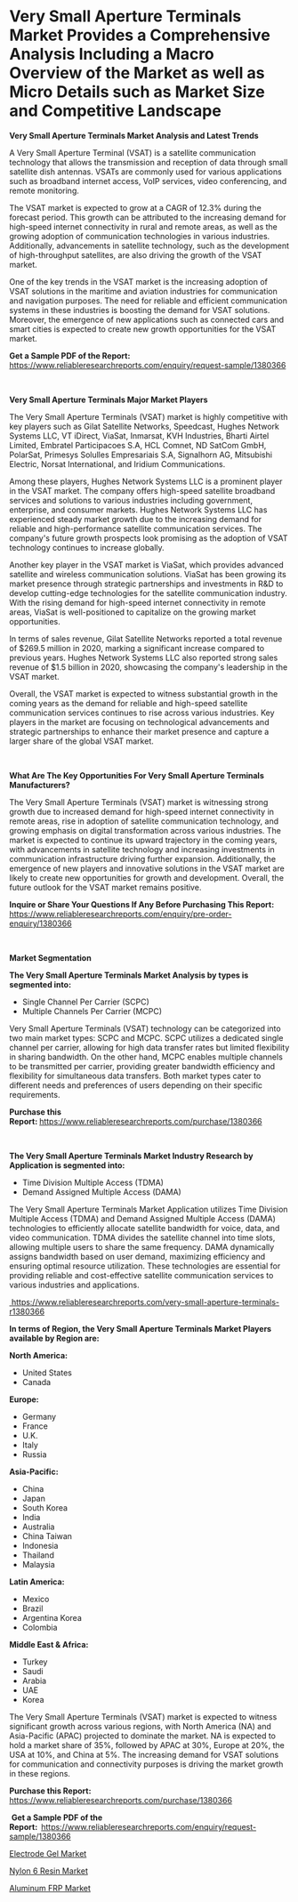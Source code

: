 <p><h1>Very Small Aperture Terminals Market Provides a Comprehensive Analysis Including a Macro Overview of the Market as well as Micro Details such as Market Size and Competitive Landscape</h1></p><p><strong>Very Small Aperture Terminals Market Analysis and Latest Trends</strong></p>
<p><p>A Very Small Aperture Terminal (VSAT) is a satellite communication technology that allows the transmission and reception of data through small satellite dish antennas. VSATs are commonly used for various applications such as broadband internet access, VoIP services, video conferencing, and remote monitoring.</p><p>The VSAT market is expected to grow at a CAGR of 12.3% during the forecast period. This growth can be attributed to the increasing demand for high-speed internet connectivity in rural and remote areas, as well as the growing adoption of communication technologies in various industries. Additionally, advancements in satellite technology, such as the development of high-throughput satellites, are also driving the growth of the VSAT market.</p><p>One of the key trends in the VSAT market is the increasing adoption of VSAT solutions in the maritime and aviation industries for communication and navigation purposes. The need for reliable and efficient communication systems in these industries is boosting the demand for VSAT solutions. Moreover, the emergence of new applications such as connected cars and smart cities is expected to create new growth opportunities for the VSAT market.</p></p>
<p><strong>Get a Sample PDF of the Report:&nbsp;</strong> <a href="https://www.reliableresearchreports.com/enquiry/request-sample/1380366">https://www.reliableresearchreports.com/enquiry/request-sample/1380366</a></p>
<p>&nbsp;</p>
<p><strong>Very Small Aperture Terminals Major Market Players</strong></p>
<p><p>The Very Small Aperture Terminals (VSAT) market is highly competitive with key players such as Gilat Satellite Networks, Speedcast, Hughes Network Systems LLC, VT iDirect, ViaSat, Inmarsat, KVH Industries, Bharti Airtel Limited, Embratel Participacoes S.A, HCL Comnet, ND SatCom GmbH, PolarSat, Primesys Solulles Empresariais S.A, Signalhorn AG, Mitsubishi Electric, Norsat International, and Iridium Communications.</p><p>Among these players, Hughes Network Systems LLC is a prominent player in the VSAT market. The company offers high-speed satellite broadband services and solutions to various industries including government, enterprise, and consumer markets. Hughes Network Systems LLC has experienced steady market growth due to the increasing demand for reliable and high-performance satellite communication services. The company's future growth prospects look promising as the adoption of VSAT technology continues to increase globally.</p><p>Another key player in the VSAT market is ViaSat, which provides advanced satellite and wireless communication solutions. ViaSat has been growing its market presence through strategic partnerships and investments in R&D to develop cutting-edge technologies for the satellite communication industry. With the rising demand for high-speed internet connectivity in remote areas, ViaSat is well-positioned to capitalize on the growing market opportunities.</p><p>In terms of sales revenue, Gilat Satellite Networks reported a total revenue of $269.5 million in 2020, marking a significant increase compared to previous years. Hughes Network Systems LLC also reported strong sales revenue of $1.5 billion in 2020, showcasing the company's leadership in the VSAT market.</p><p>Overall, the VSAT market is expected to witness substantial growth in the coming years as the demand for reliable and high-speed satellite communication services continues to rise across various industries. Key players in the market are focusing on technological advancements and strategic partnerships to enhance their market presence and capture a larger share of the global VSAT market.</p></p>
<p>&nbsp;</p>
<p><strong>What Are The Key Opportunities For Very Small Aperture Terminals Manufacturers?</strong></p>
<p><p>The Very Small Aperture Terminals (VSAT) market is witnessing strong growth due to increased demand for high-speed internet connectivity in remote areas, rise in adoption of satellite communication technology, and growing emphasis on digital transformation across various industries. The market is expected to continue its upward trajectory in the coming years, with advancements in satellite technology and increasing investments in communication infrastructure driving further expansion. Additionally, the emergence of new players and innovative solutions in the VSAT market are likely to create new opportunities for growth and development. Overall, the future outlook for the VSAT market remains positive.</p></p>
<p><strong>Inquire or Share Your Questions If Any Before Purchasing This Report:</strong> <a href="https://www.reliableresearchreports.com/enquiry/pre-order-enquiry/1380366">https://www.reliableresearchreports.com/enquiry/pre-order-enquiry/1380366</a></p>
<p>&nbsp;</p>
<p><strong>Market Segmentation</strong></p>
<p><strong>The Very Small Aperture Terminals Market Analysis by types is segmented into:</strong></p>
<p><ul><li>Single Channel Per Carrier (SCPC)</li><li>Multiple Channels Per Carrier (MCPC)</li></ul></p>
<p><p>Very Small Aperture Terminals (VSAT) technology can be categorized into two main market types: SCPC and MCPC. SCPC utilizes a dedicated single channel per carrier, allowing for high data transfer rates but limited flexibility in sharing bandwidth. On the other hand, MCPC enables multiple channels to be transmitted per carrier, providing greater bandwidth efficiency and flexibility for simultaneous data transfers. Both market types cater to different needs and preferences of users depending on their specific requirements.</p></p>
<p><strong>Purchase this Report:&nbsp;</strong><a href="https://www.reliableresearchreports.com/purchase/1380366">https://www.reliableresearchreports.com/purchase/1380366</a></p>
<p>&nbsp;</p>
<p><strong>The Very Small Aperture Terminals Market Industry Research by Application is segmented into:</strong></p>
<p><ul><li>Time Division Multiple Access (TDMA)</li><li>Demand Assigned Multiple Access (DAMA)</li></ul></p>
<p><p>The Very Small Aperture Terminals Market Application utilizes Time Division Multiple Access (TDMA) and Demand Assigned Multiple Access (DAMA) technologies to efficiently allocate satellite bandwidth for voice, data, and video communication. TDMA divides the satellite channel into time slots, allowing multiple users to share the same frequency. DAMA dynamically assigns bandwidth based on user demand, maximizing efficiency and ensuring optimal resource utilization. These technologies are essential for providing reliable and cost-effective satellite communication services to various industries and applications.</p></p>
<p><a href="https://www.reliableresearchreports.com/very-small-aperture-terminals-r1380366">&nbsp;https://www.reliableresearchreports.com/very-small-aperture-terminals-r1380366</a></p>
<p><strong>In terms of Region, the Very Small Aperture Terminals Market Players available by Region are:</strong></p>
<p>
    <p> <strong> North America: </strong>
        <ul>
            <li>United States</li>
            <li>Canada</li>
        </ul>
        </p> 
    <p> <strong> Europe: </strong>
        <ul>
            <li>Germany</li>
            <li>France</li>
            <li>U.K.</li>
            <li>Italy</li>
            <li>Russia</li>
        </ul>
        </p> 
    <p> <strong> Asia-Pacific: </strong>
        <ul>
            <li>China</li>
            <li>Japan</li>
            <li>South Korea</li>
            <li>India</li>
            <li>Australia</li>
            <li>China Taiwan</li>
            <li>Indonesia</li>
            <li>Thailand</li>
            <li>Malaysia</li>
        </ul>
        </p> 
    <p> <strong> Latin America: </strong>
        <ul>
            <li>Mexico</li>
            <li>Brazil</li>
            <li>Argentina Korea</li>
            <li>Colombia</li>
        </ul>
        </p> 
    <p> <strong> Middle East & Africa: </strong>
        <ul>
            <li>Turkey</li>
            <li>Saudi</li>
            <li>Arabia</li>
            <li>UAE</li>
            <li>Korea</li>
        </ul>
    </p>
    </p>
<p><p>The Very Small Aperture Terminals (VSAT) market is expected to witness significant growth across various regions, with North America (NA) and Asia-Pacific (APAC) projected to dominate the market. NA is expected to hold a market share of 35%, followed by APAC at 30%, Europe at 20%, the USA at 10%, and China at 5%. The increasing demand for VSAT solutions for communication and connectivity purposes is driving the market growth in these regions.</p></p>
<p><strong>Purchase this Report: </strong><a href="https://www.reliableresearchreports.com/purchase/1380366">https://www.reliableresearchreports.com/purchase/1380366</a></p>
<p>&nbsp;<strong>Get a Sample PDF of the Report:&nbsp;&nbsp;</strong><a href="https://www.reliableresearchreports.com/enquiry/request-sample/1380366">https://www.reliableresearchreports.com/enquiry/request-sample/1380366</a></p>
<p><strong></strong></p>
<p><p><a href="https://www.linkedin.com/pulse/electrode-gel-market-size-global-industry-overview-segmentation-vkjue?trackingId=5e462RdwKBkxRas%2B73oCLQ%3D%3D">Electrode Gel Market</a></p><p><a href="https://www.linkedin.com/pulse/nylon-6-resin-market-challenges-opportunities-growth-drivers-p8fde?trackingId=Mi1kpwdIfOE0rYIi0fiENg%3D%3D">Nylon 6 Resin Market</a></p><p><a href="https://www.linkedin.com/pulse/aluminum-frp-market-analysis-examines-its-scope-growth-zeize?trackingId=ib%2FUW4lJ1DOW5CTiAXWHcA%3D%3D">Aluminum FRP Market</a></p></p>